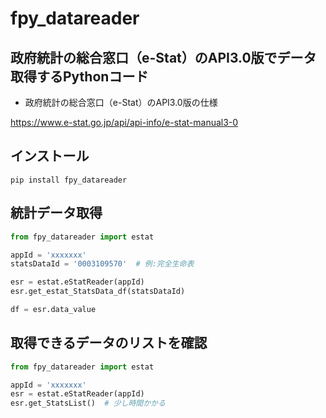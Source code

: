 # fpy_datareader

## 政府統計の総合窓口（e-Stat）のAPI3.0版でデータ取得するPythonコード

- 政府統計の総合窓口（e-Stat）のAPI3.0版の仕様

https://www.e-stat.go.jp/api/api-info/e-stat-manual3-0

## インストール
```
pip install fpy_datareader
```

## 統計データ取得

```Python
from fpy_datareader import estat

appId = 'xxxxxxx'
statsDataId = '0003109570'  # 例:完全生命表

esr = estat.eStatReader(appId)
esr.get_estat_StatsData_df(statsDataId)

df = esr.data_value
```

## 取得できるデータのリストを確認

```Python
from fpy_datareader import estat

appId = 'xxxxxxx'
esr = estat.eStatReader(appId)
esr.get_StatsList()  # 少し時間かかる
```
